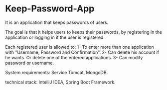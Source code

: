 # Keep-Password-App
It is an application that keeps passwords of users.

The goal is that it helps users to keeps their passwords, by registering in the application or logging in if the user is registered.

Each registered user is allowed to:
1- To enter more than one application with "Username, Password and Confirmation".
2- Can delete his account if he wants. Or delete one of the entered applications.
3- Can modify password or username.

System requirements:
Service Tomcat, MongoDB.

technical stack:
IntelliJ IDEA, 
Spring Boot Framework.
